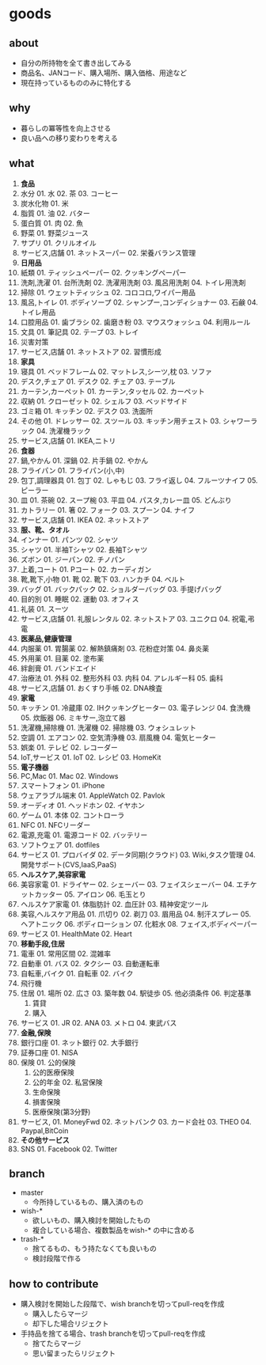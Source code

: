 goods
=======

## about
- 自分の所持物を全て書き出してみる
- 商品名、JANコード、購入場所、購入価格、用途など
- 現在持っているもののみに特化する

## why
- 暮らしの冪等性を向上させる
- 良い品への移り変わりを考える

## what
01. **食品**
  01. 水分
    01. 水
    02. 茶
    03. コーヒー
  02. 炭水化物
    01. 米
  03. 脂質
    01. 油
    02. バター
  04. 蛋白質
    01. 肉
    02. 魚
  05. 野菜
    01. 野菜ジュース
  06. サプリ
    01. クリルオイル
  06. サービス,店舗
    01. ネットスーパー
    02. 栄養バランス管理
02. **日用品**
  01. 紙類
    01. ティッシュペーパー
    02. クッキングペーパー
  02. 洗剤,洗濯
    01. 台所洗剤
    02. 洗濯用洗剤
    03. 風呂用洗剤
    04. トイレ用洗剤
  03. 掃除
    01. ウェットティッシュ
    02. コロコロ,ワイパー用品
  04. 風呂,トイレ
    01. ボディソープ
    02. シャンプー,コンディショナー
    03. 石鹸
    04. トイレ用品
  05. 口腔用品
    01. 歯ブラシ
    02. 歯磨き粉
    03. マウスウォッシュ
    04. 利用ルール
  05. 文具
    01. 筆記具
    02. テープ
    03. トレイ
  06. 災害対策
  07. サービス,店舗
    01. ネットストア
    02. 習慣形成
03. **家具**
  01. 寝具
    01. ベッドフレーム
    02. マットレス,シーツ,枕
    03. ソファ
  02. デスク,チェア
    01. デスク
    02. チェア
    03. テーブル
  03. カーテン,カーペット
    01. カーテン,タッセル
    02. カーペット
  04. 収納
    01. クローゼット
    02. シェルフ
    03. ベッドサイド
  05. ゴミ箱
    01. キッチン
    02. デスク
    03. 洗面所
  06. その他
    01. ドレッサー
    02. スツール
    03. キッチン用チェスト
    03. シャワーラック
    04. 洗濯機ラック
  07. サービス,店舗
    01. IKEA,ニトリ
04. **食器**
  01. 鍋,やかん
    01. 深鍋
    02. 片手鍋
    02. やかん
  02. フライパン
    01. フライパン(小,中)
  03. 包丁,調理器具
    01. 包丁
    02. しゃもじ
    03. フライ返し
    04. フルーツナイフ
    05. ピーラー
  04. 皿
    01. 茶碗
    02. スープ椀
    03. 平皿
    04. パスタ,カレー皿
    05. どんぶり
  05. カトラリー
    01. 箸
    02. フォーク
    03. スプーン
    04. ナイフ
  06. サービス,店舗
    01. IKEA
    02. ネットストア
05. **服、靴、タオル**
  01. インナー
    01. パンツ
    02. シャツ
  02. シャツ
    01. 半袖Tシャツ
    02. 長袖Tシャツ
  03. ズボン
    01. ジーパン
    02. チノパン
  04. 上着,コート
    01. Pコート
    02. カーディガン
  05. 靴,靴下,小物
    01. 靴
    02. 靴下
    03. ハンカチ
    04. ベルト
  06. バッグ
    01. バックパック
    02. ショルダーバッグ
    03. 手提げバッグ
  07. 目的別
    01. 睡眠
    02. 運動
    03. オフィス
  08. 礼装
    01. スーツ
  09. サービス,店舗
    01. 礼服レンタル
    02. ネットストア
    03. ユニクロ
    04. 祝電,弔電
06. **医薬品,健康管理**
  01. 内服薬
    01. 胃腸薬
    02. 解熱鎮痛剤
    03. 花粉症対策
    04. 鼻炎薬
  02. 外用薬
    01. 目薬
    02. 塗布薬
  03. 絆創膏
    01. バンドエイド
  04. 治療法
    01. 外科
    02. 整形外科
    03. 内科
    04. アレルギー科
    05. 歯科
  04. サービス,店舗
    01. おくすり手帳
    02. DNA検査
07. **家電**
  01. キッチン
    01. 冷蔵庫
    02. IHクッキングヒーター
    03. 電子レンジ
    04. 食洗機
    05. 炊飯器
    06. ミキサー,泡立て器
  02. 洗濯機,掃除機
    01. 洗濯機
    02. 掃除機
    03. ウォシュレット
  03. 空調
    01. エアコン
    02. 空気清浄機
    03. 扇風機
    04. 電気ヒーター
  04. 娯楽
    01. テレビ
    02. レコーダー
  04. IoT,サービス
    01. IoT
    02. レシピ
    03. HomeKit
08. **電子機器**
  01. PC,Mac
    01. Mac
    02. Windows
  02. スマートフォン
    01. iPhone
  03. ウェアラブル端末
    01. AppleWatch
    02. Pavlok
  04. オーディオ
    01. ヘッドホン
    02. イヤホン
  05. ゲーム
    01. 本体
    02. コントローラ
  06. NFC
    01. NFCリーダー
  07. 電源,充電
    01. 電源コード
    02. バッテリー
  08. ソフトウェア
    01. dotfiles
  09. サービス
    01. プロバイダ
    02. データ同期(クラウド)
    03. Wiki,タスク管理
    04. 開発サポート(CVS,IaaS,PaaS)
09. **ヘルスケア,美容家電**
  01. 美容家電
    01. ドライヤー
    02. シェーバー
    03. フェイスシェーバー
    04. エチケットカッター
    05. アイロン
    06. 毛玉とり
  02. ヘルスケア家電
    01. 体脂肪計
    02. 血圧計
    03. 精神安定ツール
  03. 美容,ヘルスケア用品
    01. 爪切り
    02. 剃刀
    03. 眉用品
    04. 制汗スプレー
    05. ヘアトニック
    06. ボディローション
    07. 化粧水
    08. フェイス,ボディペーパー
  05. サービス
    01. HealthMate
    02. Heart
10. **移動手段,住居**
  01. 電車
    01. 常用区間
    02. 混雑率
  02. 自動車
    01. バス
    02. タクシー
    03. 自動運転車
  03. 自転車,バイク
    01. 自転車
    02. バイク
  04. 飛行機
  05. 住居
    01. 場所
    02. 広さ
    03. 築年数
    04. 駅徒歩
    05. 他必須条件
    06. 判定基準
      01. 賃貸
      02. 購入
  05. サービス
    01. JR
    02. ANA
    03. メトロ
    04. 東武バス
11. **金融,保険**
  01. 銀行口座
    01. ネット銀行
    02. 大手銀行
  02. 証券口座
    01. NISA
  02. 保険
    01. 公的保険
      01. 公的医療保険
      02. 公的年金
    02. 私営保険
      01. 生命保険
      02. 損害保険
      03. 医療保険(第3分野)
  02. サービス,
    01. MoneyFwd
    02. ネットバンク
    03. カード会社
    03. THEO
    04. Paypal,BitCoin
12. **その他サービス**
  01. SNS
    01. Facebook
    02. Twitter

## branch
- master
  - 今所持しているもの、購入済のもの
- wish-*
  - 欲しいもの、購入検討を開始したもの
  - 複合している場合、複数製品をwish-* の中に含める
- trash-*
  - 捨てるもの、もう持たなくても良いもの
  - 検討段階で作る

## how to contribute
- 購入検討を開始した段階で、wish branchを切ってpull-reqを作成
  - 購入したらマージ
  - 却下した場合リジェクト
- 手持品を捨てる場合、trash branchを切ってpull-reqを作成
  - 捨てたらマージ
  - 思い留まったらリジェクト
